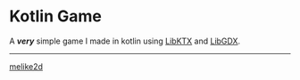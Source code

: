 # Kotlin Game

A ***very*** simple game I made in kotlin using [LibKTX](https://github.com/libktx/ktx) and [LibGDX](https://libgdx.com/).

---

[melike2d](https://dimensional.fun)
